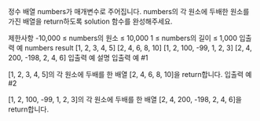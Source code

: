 정수 배열 numbers가 매개변수로 주어집니다. numbers의 각 원소에 두배한 원소를 가진 배열을 return하도록 solution 함수를 완성해주세요.

제한사항
-10,000 ≤ numbers의 원소 ≤ 10,000
1 ≤ numbers의 길이 ≤ 1,000
입출력 예
numbers	result
[1, 2, 3, 4, 5]	[2, 4, 6, 8, 10]
[1, 2, 100, -99, 1, 2, 3]	[2, 4, 200, -198, 2, 4, 6]
입출력 예 설명
입출력 예 #1

[1, 2, 3, 4, 5]의 각 원소에 두배를 한 배열 [2, 4, 6, 8, 10]을 return합니다.
입출력 예 #2

[1, 2, 100, -99, 1, 2, 3]의 각 원소에 두배를 한 배열 [2, 4, 200, -198, 2, 4, 6]을 return합니다.

